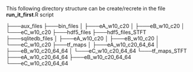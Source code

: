 This following directory structure can be create/recrete 
in the file __run_it_first__.R script 

├───aux_files
├───bin_files
│   ├───eA_w10_c20
│   ├───eB_w10_c20
│   └───eC_w10_c20
├───hdf5_files
├───hdf5_files_STFT
├───sqlitedb_files
│   ├───eA_w10_c20
│   ├───eB_w10_c20
│   └───eC_w10_c20
├───tf_maps
│   ├───eA_w10_c20_64_64
│   ├───eB_w10_c20_64_64
│   └───eC_w10_c20_64_64
└───tf_maps_STFT
    ├───eA_w10_c20_64_64
    ├───eB_w10_c20_64_64
    └───eC_w10_c20_64_64

